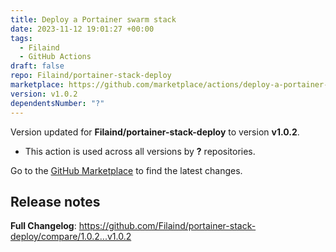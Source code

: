 ```yaml
---
title: Deploy a Portainer swarm stack
date: 2023-11-12 19:01:27 +00:00
tags:
  - Filaind
  - GitHub Actions
draft: false
repo: Filaind/portainer-stack-deploy
marketplace: https://github.com/marketplace/actions/deploy-a-portainer-swarm-stack
version: v1.0.2
dependentsNumber: "?"
---
```



Version updated for **Filaind/portainer-stack-deploy** to version **v1.0.2**.
- This action is used across all versions by **?** repositories.

Go to the [GitHub Marketplace](https://github.com/marketplace/actions/deploy-a-portainer-swarm-stack) to find the latest changes.

## Release notes

**Full Changelog**: https://github.com/Filaind/portainer-stack-deploy/compare/1.0.2...v1.0.2
